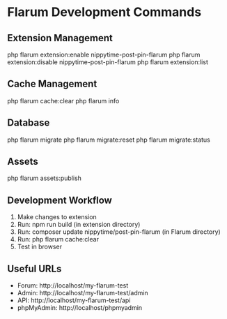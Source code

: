 # Flarum Development Commands

## Extension Management
php flarum extension:enable nippytime-post-pin-flarum
php flarum extension:disable nippytime-post-pin-flarum
php flarum extension:list

## Cache Management
php flarum cache:clear
php flarum info

## Database
php flarum migrate
php flarum migrate:reset
php flarum migrate:status

## Assets
php flarum assets:publish

## Development Workflow
1. Make changes to extension
2. Run: npm run build (in extension directory)
3. Run: composer update nippytime/post-pin-flarum (in Flarum directory)
4. Run: php flarum cache:clear
5. Test in browser

## Useful URLs
- Forum: http://localhost/my-flarum-test
- Admin: http://localhost/my-flarum-test/admin
- API: http://localhost/my-flarum-test/api
- phpMyAdmin: http://localhost/phpmyadmin